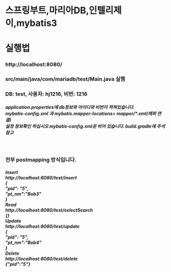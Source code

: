 # 스프링부트,마리아DB,인텔리제이,mybatis3 

<h1>실행법</h1>
<h3> http://localhost:8080/</h3>
<h3> src/main/java/com/mariadb/test/Main.java 실행</h3>
<h3>DB: test, 사용자: hj1216, 비번: 1216 </h3>

<h5> 
application.properties에 db정보와 아이디와 비번이 적혀있습니다. <br />
mybatis-config.xml 과 mybatis.mapper-locations= mapper/*.xml(매퍼 연결) <br />
설정 정보확인 하십시오
mybatis-config.xml운 비어 있습니다.
build.gradle에 주석 참고
</h5> <br />

<h3>전부 postmapping 방식입니다.<br /></h3>
<h5>Insert  <br />
http://localhost:8080/test/insert <br />
{ <br />
  "pid": "5", <br />
  "pt_nm":"Bob3" <br />
} <br />
Read <br />
http://localhost:8080/test/selectSearch <br />
{} <br />
Update <br />
http://localhost:8080/test/update <br />
{ <br />
  "pid": "5", <br />
  "pt_nm":"Bob4" <br />
} <br />
Delete <br />
http://localhost:8080/test/delete <br />
{"pid":"5"}  <br />
</h5>

